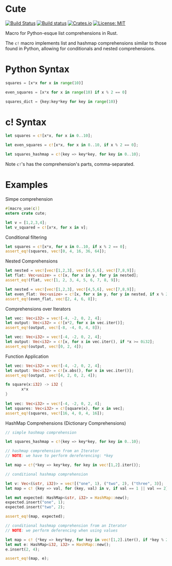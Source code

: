 # Cute

[![Build Status](https://travis-ci.org/mattgathu/cute.svg?branch=master)](https://travis-ci.org/mattgathu/cute)
[![Build status](https://ci.appveyor.com/api/projects/status/pt592bgkx2mkt56m?svg=true)](https://ci.appveyor.com/project/mattgathu/cute)
[![Crates.io](https://img.shields.io/crates/v/cute.svg)](https://crates.io/crates/cute)
[![License: MIT](https://img.shields.io/crates/l/cute.svg)](LICENSE)

Macro for Python-esque list comprehensions in Rust.

 The `c!` macro implements list and hashmap comprehensions similar to those found in Python,
 allowing for conditionals and nested comprehensions.

 # Python Syntax

 ```python
 squares = [x*x for x in range(10)]

 even_squares = [x*x for x in range(10) if x % 2 == 0]

 squares_dict = {key:key*key for key in range(10)}
 ```

 # c! Syntax

 ```rust
 let squares = c![x*x, for x in 0..10];

 let even_squares = c![x*x, for x in 0..10, if x % 2 == 0];
 
 let squares_hashmap = c!{key => key*key, for key in 0..10};

 ```

 Note `c!`'s has the comprehension's parts, comma-separated.

 # Examples

 Simpe comprehension

 ```rust
 #[macro_use(c)]
 extern crate cute;

 let v = [1,2,3,4];
 let v_squared = c![x*x, for x in v];

 ```
 Conditional filtering

 ```rust
 let squares = c![x*x, for x in 0..10, if x % 2 == 0];
 assert_eq!(squares, vec![0, 4, 16, 36, 64]);
 ```
 
 Nested Comprehensions

 ```rust
 let nested = vec![vec![1,2,3], vec![4,5,6], vec![7,8,9]];
 let flat: Vec<usize> = c![x, for x in y, for y in nested];
 assert_eq!(flat, vec![1, 2, 3, 4, 5, 6, 7, 8, 9]);
 ``` 
 
 ```rust
 let nested = vec![vec![1,2,3], vec![4,5,6], vec![7,8,9]];
 let even_flat: Vec<usize> = c![x, for x in y, for y in nested, if x % 2 == 0];
 assert_eq!(even_flat, vec![2, 4, 6, 8]);
 ```

 Comprehensions over Iterators

 ```rust
 let vec: Vec<i32> = vec![-4, -2, 0, 2, 4];
 let output: Vec<i32> = c![x*2, for x in vec.iter()];
 assert_eq!(output, vec![-8, -4, 0, 4, 8]);
 ``` 
 
 ```rust
 let vec: Vec<i32> = vec![-4, -2, 0, 2, 4];
 let output: Vec<i32> = c![x, for x in vec.iter(), if *x >= 0i32];
 assert_eq!(output, vec![0, 2, 4]);
 ``` 
 
 Function Application

 ```rust
 let vec: Vec<i32> = vec![-4, -2, 0, 2, 4];
 let output: Vec<i32> = c![x.abs(), for x in vec.iter()];
 assert_eq!(output, vec![4, 2, 0, 2, 4]);
 ```

 ```rust
 fn square(x:i32) -> i32 {
        x*x
 }
       
 let vec: Vec<i32> = vec![-4, -2, 0, 2, 4];
 let squares: Vec<i32> = c![square(x), for x in vec];
 assert_eq!(squares, vec![16, 4, 0, 4, 16]);
 ```
 
HashMap Comprehensions (Dictionary Comprehensions)

```rust
// simple hashmap comprehension

let squares_hashmap = c!{key => key*key, for key in 0..10};

```

```rust
// hashmap comprehension from an Iterator
// NOTE: we have to perform dereferencing: *key

let map = c!{*key => key*key, for key in vec![1,2].iter()};

```

```rust
// conditional hashmap comprehension

let v: Vec<(&str, i32)> = vec![("one", 1), ("two", 2), ("three", 3)];
let map = c! {key => val, for (key, val) in v, if val == 1 || val == 2};

let mut expected: HashMap<&str, i32> = HashMap::new();
expected.insert("one", 1);
expected.insert("two", 2);

assert_eq!(map, expected);
```

```rust
// conditional hashmap comprehension from an Iterator
// NOTE: we perform deferencing when using values

let map = c! {*key => key*key, for key in vec![1,2].iter(), if *key % 2 == 0};
let mut e: HashMap<i32, i32> = HashMap::new();
e.insert(2, 4);

assert_eq!(map, e);
```



